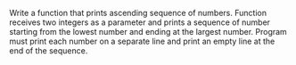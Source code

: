 Write a function that prints ascending sequence of numbers. Function receives two integers as a parameter and prints a sequence of number starting from the lowest number and ending at the largest number. Program must print each number on a separate line and print an empty line at the end of the sequence.